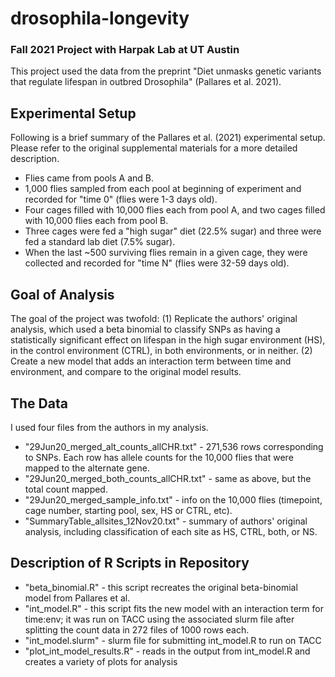 # drosophila-longevity
### Fall 2021 Project with Harpak Lab at UT Austin

This project used the data from the preprint "Diet unmasks genetic variants that regulate lifespan in outbred Drosophila" (Pallares et al. 2021).

## Experimental Setup
Following is a brief summary of the Pallares et al. (2021) experimental setup. Please refer to the original supplemental materials for a more 
detailed description.
- Flies came from pools A and B.
- 1,000 flies sampled from each pool at beginning of experiment and recorded for "time 0" (flies were 1-3 days old).
- Four cages filled with 10,000 flies each from pool A, and two cages filled with 10,000 flies each from pool B.
- Three cages were fed a "high sugar" diet (22.5% sugar) and three were fed a standard lab diet (7.5% sugar).
- When the last ~500 surviving flies remain in a given cage, they were collected and recorded for "time N" (flies were 32-59 days old).

## Goal of Analysis 
The goal of the project was twofold: 
  (1) Replicate the authors' original analysis, which used a beta binomial to classify SNPs as having a statistically significant effect on lifespan 
  in the high sugar environment (HS), in the control environment (CTRL), in both environments, or in neither.
  (2) Create a new model that adds an interaction term between time and environment, and compare to the original model results.

## The Data
I used four files from the authors in my analysis.
- "29Jun20_merged_alt_counts_allCHR.txt" - 271,536 rows corresponding to SNPs. Each row has allele counts for the 10,000 flies that were mapped to the alternate gene.
- "29Jun20_merged_both_counts_allCHR.txt" - same as above, but the total count mapped.
- "29Jun20_merged_sample_info.txt" - info on the 10,000 flies (timepoint, cage number, starting pool, sex, HS or CTRL, etc).
- "SummaryTable_allsites_12Nov20.txt" - summary of authors' original analysis, including classification of each site as HS, CTRL, both, or NS.

## Description of R Scripts in Repository
- "beta_binomial.R" - this script recreates the original beta-binomial model from Pallares et al.
- "int_model.R" - this script fits the new model with an interaction term for time:env; it was run on TACC using the associated slurm file after splitting the count data in 272 files of 1000 rows each.
- "int_model.slurm" - slurm file for submitting int_model.R to run on TACC
- "plot_int_model_results.R" - reads in the output from int_model.R and creates a variety of plots for analysis
